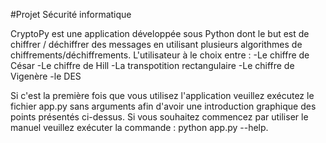 #Projet Sécurité informatique 

CryptoPy est une application développée sous Python dont le but est de chiffrer / déchiffrer des messages en utilisant plusieurs algorithmes de chiffrements/déchiffrements. L'utilisateur à le choix entre : 
-Le chiffre de César
-Le chiffre de Hill
-La transpotition rectangulaire
-Le chiffre de Vigenère
-le DES

Si c'est la première fois que vous utilisez l'application veuillez exécutez le fichier app.py sans arguments afin d'avoir une introduction graphique des points présentés ci-dessus. Si vous souhaitez commencez par utiliser le manuel veuillez exécuter la commande : python app.py --help.

